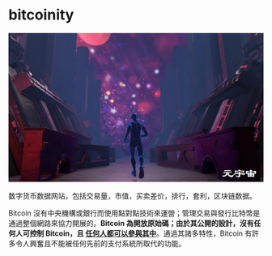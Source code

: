 # bitcoinity

![](835d6d0f43cc9015ff77f79fa5f688a.jpg)



数字货币数据网站，包括交易量，市值，买卖差价，排行，套利，区块链数据。

Bitcoin 沒有中央機構或銀行而使用點對點技術來運營；管理交易與發行比特幣是通過整個網路來協力開展的。**Bitcoin 為開放原始碼；由於其公開的設計，沒有任何人可控制 Bitcoin，且 [任何人都可以參與其中](https://bitcoin.org/zh_TW/support-bitcoin)**。通過其諸多特性，Bitcoin 有許多令人興奮且不能被任何先前的支付系統所取代的功能。
